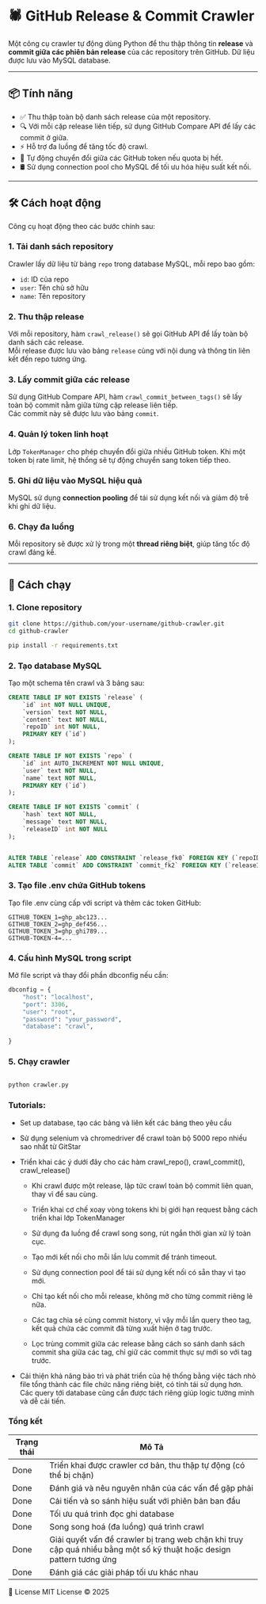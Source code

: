 # 🕷 GitHub Release & Commit Crawler

Một công cụ crawler tự động dùng Python để thu thập thông tin **release** và **commit giữa các phiên bản release** của các repository trên GitHub. Dữ liệu được lưu vào MySQL database.

---

## 📦 Tính năng

- ✅ Thu thập toàn bộ danh sách release của một repository.
- 🔍 Với mỗi cặp release liên tiếp, sử dụng GitHub Compare API để lấy các commit ở giữa.
- ⚡ Hỗ trợ đa luồng để tăng tốc độ crawl.
- 🔁 Tự động chuyển đổi giữa các GitHub token nếu quota bị hết.
- 🛢 Sử dụng connection pool cho MySQL để tối ưu hóa hiệu suất kết nối.

---

## 🛠 Cách hoạt động

Công cụ hoạt động theo các bước chính sau:

### 1. Tải danh sách repository

Crawler lấy dữ liệu từ bảng `repo` trong database MySQL, mỗi repo bao gồm:
- `id`: ID của repo
- `user`: Tên chủ sở hữu
- `name`: Tên repository

### 2. Thu thập release

Với mỗi repository, hàm `crawl_release()` sẽ gọi GitHub API để lấy toàn bộ danh sách các release.  
Mỗi release được lưu vào bảng `release` cùng với nội dung và thông tin liên kết đến repo tương ứng.

### 3. Lấy commit giữa các release

Sử dụng GitHub Compare API, hàm `crawl_commit_between_tags()` sẽ lấy toàn bộ commit nằm giữa từng cặp release liên tiếp.  
Các commit này sẽ được lưu vào bảng `commit`.

### 4. Quản lý token linh hoạt

Lớp `TokenManager` cho phép chuyển đổi giữa nhiều GitHub token. Khi một token bị rate limit, hệ thống sẽ tự động chuyển sang token tiếp theo.

### 5. Ghi dữ liệu vào MySQL hiệu quả

MySQL sử dụng **connection pooling** để tái sử dụng kết nối và giảm độ trễ khi ghi dữ liệu.

### 6. Chạy đa luồng

Mỗi repository sẽ được xử lý trong một **thread riêng biệt**, giúp tăng tốc độ crawl đáng kể.

---

## 🚀 Cách chạy

### 1. Clone repository

```bash
git clone https://github.com/your-username/github-crawler.git
cd github-crawler

pip install -r requirements.txt
```
### 2. Tạo database MySQL

Tạo một schema tên crawl và 3 bảng sau:

```sql
CREATE TABLE IF NOT EXISTS `release` (
	`id` int NOT NULL UNIQUE,
    `version` text NOT NULL,
	`content` text NOT NULL,
	`repoID` int NOT NULL,
	PRIMARY KEY (`id`)
);

CREATE TABLE IF NOT EXISTS `repo` (
	`id` int AUTO_INCREMENT NOT NULL UNIQUE,
	`user` text NOT NULL,
	`name` text NOT NULL,
	PRIMARY KEY (`id`)
);

CREATE TABLE IF NOT EXISTS `commit` (
	`hash` text NOT NULL,
	`message` text NOT NULL,
	`releaseID` int NOT NULL
);


ALTER TABLE `release` ADD CONSTRAINT `release_fk0` FOREIGN KEY (`repoID`) REFERENCES `repo`(`id`);
ALTER TABLE `commit` ADD CONSTRAINT `commit_fk2` FOREIGN KEY (`releaseID`) REFERENCES `release`(`id`);

```

### 3. Tạo file .env chứa GitHub tokens
Tạo file .env cùng cấp với script và thêm các token GitHub:

```env
GITHUB_TOKEN_1=ghp_abc123...
GITHUB_TOKEN_2=ghp_def456...
GITHUB_TOKEN_3=ghp_ghi789...
GITHUB-TOKEN-4=...
```

### 4. Cấu hình MySQL trong script
Mở file script và thay đổi phần dbconfig nếu cần:

```python
dbconfig = {
    "host": "localhost",
    "port": 3306,
    "user": "root",
    "password": "your_password",
    "database": "crawl",
    
}
```
### 5. Chạy crawler
```bash

python crawler.py
```

### Tutorials:

- Set up database, tạo các bảng và liên kết các bảng theo yêu cầu

- Sử dụng selenium và chromedriver để crawl toàn bộ 5000 repo nhiều sao nhất từ GitStar

- Triển khai các ý dưới đây cho các hàm crawl_repo(), crawl_commit(), crawl_release()

  - Khi crawl được một release, lập tức crawl toàn bộ commit liên quan, thay vì để sau cùng.

  - Triển khai cơ chế xoay vòng tokens khi bị giới hạn request bằng cách triển khai lớp TokenManager
  
  - Sử dụng đa luồng để crawl song song, rút ngắn thời gian xử lý toàn cục.
  
  - Tạo mới kết nối cho mỗi lần lưu commit để tránh timeout.
  
  - Sử dụng connection pool để tái sử dụng kết nối có sẵn thay vì tạo mới.
  
  - Chỉ tạo kết nối cho mỗi release, không mở cho từng commit riêng lẻ nữa.
  
  - Các tag chia sẻ cùng commit history, vì vậy mỗi lần query theo tag, kết quả chứa các commit đã từng xuất hiện ở tag trước.
  
  - Lọc trùng commit giữa các release bằng cách so sánh danh sách commit sha giữa các tag, chỉ giữ các commit thực sự mới so với tag trước.

- Cải thiện khả năng bảo trì và phát triển của hệ thống bằng việc tách nhỏ file tổng thành các file chức năng riêng biệt, có tính tái sử dụng hơn. Các query tới database cũng cần được tách riêng giúp logic tường minh và dễ cải tiến.

### Tổng kết

| Trạng thái                                    | Mô Tả                                                                                             |
|------------------------------------------|--------------------------------------------------------------------------------------------------|
| Done                                     | Triển khai được crawler cơ bản, thu thập tự động (có thể bị chặn)                                |
| Done                                     | Đánh giá và nêu nguyên nhân của các vấn đề gặp phải                                              |
| Done                                     | Cải tiến và so sánh hiệu suất với phiên bản ban đầu                                               |
| Done                                     | Tối ưu quá trình đọc ghi database                                                                  |
| Done                                     | Song song hoá (đa luồng) quá trình crawl                                                         |
| Done	                                   | Giải quyết vấn đề crawler bị trang web chặn khi truy cập quá nhiều bằng một số kỹ thuật hoặc design pattern tương ứng |
| Done                                     | Đánh giá các giải pháp tối ưu khác nhau                                                           |


📄 License
MIT License © 2025

